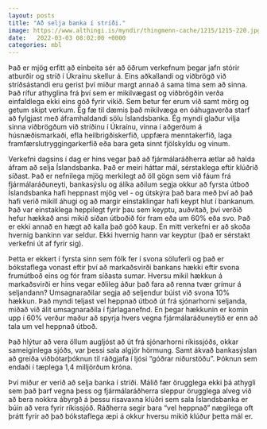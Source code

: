 ```yaml
---
layout: posts
title: "Að selja banka í stríði."
image: https://www.althingi.is/myndir/thingmenn-cache/1215/1215-220.jpg
date:   2022-03-03 08:02:00 +0000
categories: mbl
---
```

Það er mjög erfitt að einbeita sér að öðrum verkefnum þegar jafn stórir atburðir og stríð í Úkraínu skellur á. Eins aðkallandi og viðbrögð við stríðsástandi eru gerist því miður margt annað á sama tíma sem að sinna. Það rífur athyglina frá því sem er mikilvægast og viðbrögðin verða einfaldlega ekki eins góð fyrir vikið. Sem betur fer erum við samt mörg og getum skipt verkum. Ég fæ til dæmis það mikilvæga en óáhugaverða starf að fylgjast með áframhaldandi sölu Íslandsbanka. Ég myndi glaður vilja sinna viðbrögðum við stríðinu í Úkraínu, vinna í aðgerðum á húsnæðismarkaði, efla heilbrigðiskerfið, uppfæra menntakerfið, laga framfærslutryggingarkerfið eða bara geta sinnt fjölskyldu og vinum. 

Verkefni dagsins í dag er hins vegar það að fjármálaráðherra ætlar að halda áfram að selja Íslandsbanka. Það er meiri háttar mál, sérstaklega eftir klúðrið síðast. Það er nefnilega mjög merkilegt að öll gögn sem við fáum frá fjármálaráðuneyti, bankasýslu og álíka aðilum segja okkur að fyrsta útboð Íslandsbanka hafi heppnast mjög vel - og útskýra það bara með því að það hafi verið mikill áhugi og að margir einstaklingar hafi keypt hlut í bankanum. Það var einstaklega heppilegt fyrir þau sem keyptu, auðvitað, því verðið hefur hækkað ansi mikið síðan útboðið fór fram eða um 60% eða svo. Það er ekki annað en hægt að kalla það góð kaup. En mitt verkefni er að skoða hvernig bankinn var seldur. Ekki hvernig hann var keyptur (það er sérstakt verkefni út af fyrir sig).

Þetta er ekkert í fyrsta sinn sem fólk fer í svona söluferli og það er bókstaflega vonast eftir því að markaðsvirði bankans hækki eftir svona frumútboð eins og fór fram síðasta sumar. Hversu mikil hækkun á markaðsvirði er hins vegar eðlileg áður það fara að renna tvær grímur á seljandann? Umsagnaraðilar segja að seljendur búist við svona 10% hækkun. Það myndi teljast vel heppnað útboð út frá sjónarhorni seljanda, miðað við álit umsagnaraðila í fjárlaganefnd. En þegar hækkunin er komin upp í 60% verður maður að spyrja hvers vegna fjármálaráðuneytið er enn að tala um vel heppnað útboð. 

Það hlýtur að vera öllum augljóst að út frá sjónarhorni ríkissjóðs, okkar sameiginlega sjóðs, var þessi sala algjör hörmung. Samt ákvað bankasýslan að greiða viðbótarþóknun til ráðgjafa í ljósi “góðrar niðurstöðu”. Þóknun sem endaði í tæplega 1,4 milljörðum króna. 

Því miður er verið að selja banka í stríði. Málið fær örugglega ekki þá athygli sem það þarf vegna þess og fjármálaráðherra sleppur örugglega alveg við að bera nokkra ábyrgð á þessu risavaxna klúðri sem sala Íslandsbanka er búin að vera fyrir ríkissjóð. Ráðherra segir bara “vel heppnað” nægilega oft þrátt fyrir að það bókstaflega æpi á okkur hversu mikið klúður þetta mál er. 
